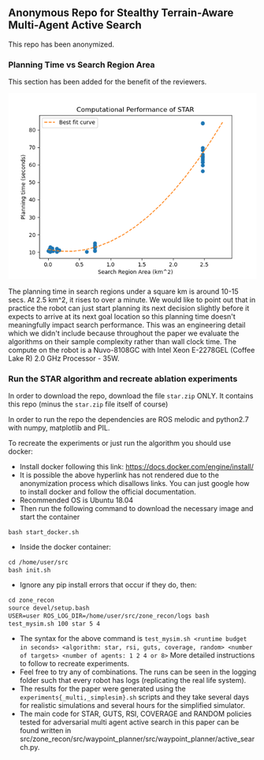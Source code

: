 ## Anonymous Repo for Stealthy Terrain-Aware Multi-Agent Active Search

This repo has been anonymized.

### Planning Time vs Search Region Area

This section has been added for the benefit of the reviewers.

![planning_time](./planning_time_vs_search_region_area.png)


The planning time in search regions under a square km is around 10-15 secs.  At 2.5 km^2, it rises to over a minute. We would like to point out that in practice the robot can just start planning its next decision slightly before it expects to arrive at its next goal location so this planning time doesn't meaningfully impact search performance. This was an engineering detail which we didn't include because throughout the paper we evaluate the algorithms on their sample complexity rather than wall clock time. The compute on the robot is a Nuvo-8108GC with Intel Xeon E-2278GEL (Coffee Lake R) 2.0 GHz Processor - 35W.


### Run the STAR algorithm and recreate ablation experiments

In order to download the repo, download the file `star.zip` ONLY. It contains this repo (minus the `star.zip` file itself of course)

In order to run the repo the dependencies are ROS melodic and python2.7 with numpy, matplotlib and PIL.

To recreate the experiments or just run the algorithm you should use docker:
- Install docker following this link: https://docs.docker.com/engine/install/
- It is possible the above hyperlink has not rendered due to the anonymization process which disallows links. You can just google how to install docker and follow the official documentation.
- Recommended OS is Ubuntu 18.04
- Then run the following command to download the necessary image and start the container
```
bash start_docker.sh
```
- Inside the docker container:
```
cd /home/user/src
bash init.sh
```
- Ignore any pip install errors that occur if they do, then:
```
cd zone_recon
source devel/setup.bash
USER=user ROS_LOG_DIR=/home/user/src/zone_recon/logs bash test_mysim.sh 100 star 5 4
```
- The syntax for the above command is `test_mysim.sh <runtime budget in seconds> <algorithm: star, rsi, guts, coverage, random> <number of targets> <number of agents: 1 2 4 or 8>`
More detailed instructions to follow to recreate experiments.
- Feel free to try any of combinations. The runs can be seen in the logging folder such that every robot has logs (replicating the real life system).
- The results for the paper were generated using the `experiments{_multi,_simplesim}.sh` scripts and they take several days for realistic simulations and several hours for the simplified simulator.
- The main code for STAR, GUTS, RSI, COVERAGE and RANDOM policies tested for adversarial multi agent active search in this paper can be found written in src/zone_recon/src/waypoint_planner/src/waypoint_planner/active_search.py.
